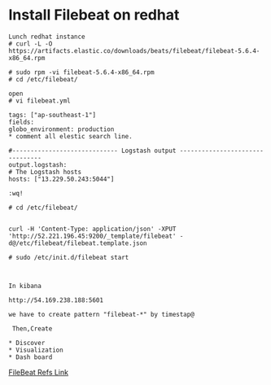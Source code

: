 # Install Filebeat on redhat

```
Lunch redhat instance 
# curl -L -O https://artifacts.elastic.co/downloads/beats/filebeat/filebeat-5.6.4-x86_64.rpm

# sudo rpm -vi filebeat-5.6.4-x86_64.rpm
# cd /etc/filebeat/

```

```
open
# vi filebeat.yml

tags: ["ap-southeast-1"]
fields:
globo_environment: production 
* comment all elestic search line.

#----------------------------- Logstash output --------------------------------
output.logstash:
# The Logstash hosts
hosts: ["13.229.50.243:5044"]

:wq!

```

```
# cd /etc/filebeat/


curl -H 'Content-Type: application/json' -XPUT 'http://52.221.196.45:9200/_template/filebeat' -d@/etc/filebeat/filebeat.template.json

# sudo /etc/init.d/filebeat start


```


```

In kibana

http://54.169.238.188:5601

we have to create pattern "filebeat-*" by timestap@

 Then,Create

* Discover
* Visualization
* Dash board
```

[FileBeat Refs Link](https://www.elastic.co/guide/en/beats/filebeat/5.1/filebeat-installation.html)